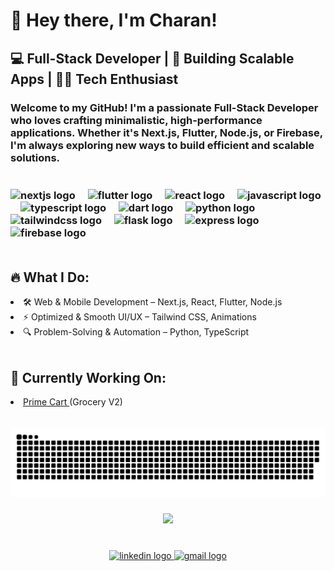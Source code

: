 <h1 align="left">🚀 Hey there, I'm Charan!</h1>

<h2 align="left">💻 Full-Stack Developer | 🚀 Building Scalable Apps | 🧑‍💡 Tech Enthusiast</h2>

<h3 align="left">Welcome to my GitHub! I'm a passionate Full-Stack Developer who loves crafting minimalistic, high-performance applications. Whether it's Next.js, Flutter, Node.js, or Firebase, I'm always exploring new ways to build efficient and scalable solutions.
<br> 
<br>
<br>

<div align="left">
  <img src="https://cdn.jsdelivr.net/gh/devicons/devicon/icons/nextjs/nextjs-original.svg" height="40" alt="nextjs logo"  />
  <img width="12" />
  <img src="https://cdn.jsdelivr.net/gh/devicons/devicon/icons/flutter/flutter-original.svg" height="40" alt="flutter logo"  />
  <img width="12" />
  <img src="https://cdn.jsdelivr.net/gh/devicons/devicon/icons/react/react-original.svg" height="40" alt="react logo"  />
  <img width="12" />
  <img src="https://cdn.jsdelivr.net/gh/devicons/devicon/icons/javascript/javascript-original.svg" height="40" alt="javascript logo"  />
  <img width="12" />
  <img src="https://cdn.jsdelivr.net/gh/devicons/devicon/icons/typescript/typescript-original.svg" height="40" alt="typescript logo"  />
  <img width="12" />
  <img src="https://cdn.jsdelivr.net/gh/devicons/devicon/icons/dart/dart-original.svg" height="40" alt="dart logo"  />
  <img width="12" />
  <img src="https://cdn.jsdelivr.net/gh/devicons/devicon/icons/python/python-original.svg" height="40" alt="python logo"  />
  <img width="12" />
  <img src="https://cdn.jsdelivr.net/gh/devicons/devicon/icons/tailwindcss/tailwindcss-original-wordmark.svg" height="40" alt="tailwindcss logo"  />
  <img width="12" />
  <img src="https://cdn.jsdelivr.net/gh/devicons/devicon/icons/flask/flask-original.svg" height="40" alt="flask logo"  />
  <img width="12" />
  <img src="https://cdn.jsdelivr.net/gh/devicons/devicon/icons/express/express-original.svg" height="40" alt="express logo"  />
  <img width="12" />
  <img src="https://cdn.jsdelivr.net/gh/devicons/devicon/icons/firebase/firebase-plain.svg" height="40" alt="firebase logo"  />
</div>

<br>
<h2>🔥 What I Do:</h2>  
<li> 
🛠 Web & Mobile Development – Next.js, React, Flutter, Node.js
</li>
<li>⚡ Optimized & Smooth UI/UX – Tailwind CSS, Animations
</li>
<li>🔍 Problem-Solving & Automation – Python, TypeScript
</li>
<br>
<h2>🚧 Currently Working On: </h2>
<li><a href="https://github.com/charan-nunnabhatla/prime-cart-frontend">
Prime Cart
</a>(Grocery V2)</h3>
</li>

<br clear="both">


<br clear="both">

<picture>
  <source media="(prefers-color-scheme: dark)" srcset="https://raw.githubusercontent.com/charan-nunnabhatla/charan-nunnabhatla/output/github-snake-dark.svg" />
  <source media="(prefers-color-scheme: light)" srcset="https://raw.githubusercontent.com/charan-nunnabhatla/charan-nunnabhatla/output/github-snake.svg" />
  <img alt="github-snake" src="https://raw.githubusercontent.com/charan-nunnabhatla/charan-nunnabhatla/output/github-snake.svg" />
</picture>

###

<div align="center">
  <img src="https://profile-counter.glitch.me/charan-nunnabhatla/count.svg?"  />
</div>

###

<br clear="both">

<div align="center">
<a href='https://www.linkedin.com/in/charan-nunnabhatla/'>
  <img src="https://raw.githubusercontent.com/maurodesouza/profile-readme-generator/master/src/assets/icons/social/linkedin/default.svg" width="52" height="40" alt="linkedin logo"  />
  </a>
  <a href="mailto:charannunnabhatla@gmail.com">
  <img src="https://raw.githubusercontent.com/maurodesouza/profile-readme-generator/master/src/assets/icons/social/gmail/default.svg" width="52" height="40" alt="gmail logo"  />
  </a>

</div>

###
